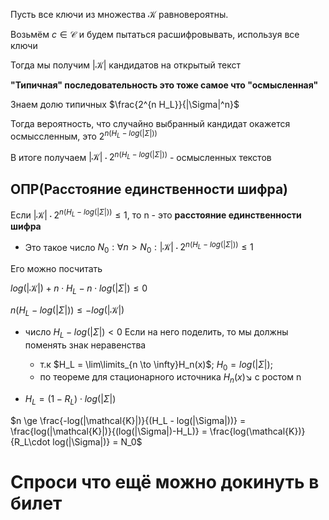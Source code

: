 Пусть все ключи из множества $\mathcal{K}$ равновероятны.

Возьмём $c \in \mathcal{C}$ и будем пытаться расшифровывать, используя все ключи

Тогда мы получим $|\mathcal{K}|$ кандидатов на открытый текст

**"Типичная" последовательность это тоже самое что "осмысленная"**

Знаем долю типичных $\frac{2^{n H_L}}{|\Sigma|^n}$

Тогда вероятность, что случайно выбранный кандидат окажется осмыссленным, это $2^{n(H_L-log(|\Sigma|))}$

В итоге получаем $|\mathcal{K}| \cdot 2^{n(H_L-log(|\Sigma|))}$ - осмысленных текстов

## ОПР(Расстояние единственности шифра)
Если $|\mathcal{K}| \cdot 2^{n(H_L-log(|\Sigma|))} \le 1$, то n - это **расстояние единственности шифра**

* Это такое число $N_0: \forall n > N_0: |\mathcal{K}| \cdot 2^{n(H_L-log(|\Sigma|))} \le 1$ 

Его можно посчитать

$log(|\mathcal{K}|) + n\cdot H_L - n\cdot log(|\Sigma|) \le 0$

$n(H_L - log(|\Sigma|)) \le -log(|\mathcal{K}|)$

* число $H_L - log(|\Sigma|) < 0$ Если на него поделить, то мы должны поменять знак неравенства 
  * т.к $H_L = \lim\limits_{n \to \infty}H_n(x)$; $H_0= log(|\Sigma|)$; 
  * по теореме для стационарного источника $H_n(x)\searrow$ c ростом n

* $H_L = (1-R_L)\cdot log(|\Sigma|)$

$n \ge \frac{-log(|\mathcal{K}|)}{(H_L - log(|\Sigma|))} = \frac{log(|\mathcal{K}|)}{(log(|\Sigma|)-H_L)} = \frac{log(\mathcal{K})}{R_L\cdot log(|\Sigma|)} = N_0$

# Спроси что ещё можно докинуть в билет
